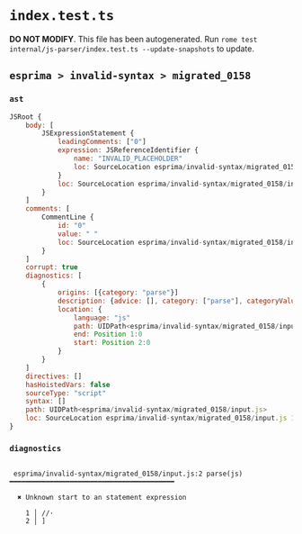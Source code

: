 # `index.test.ts`

**DO NOT MODIFY**. This file has been autogenerated. Run `rome test internal/js-parser/index.test.ts --update-snapshots` to update.

## `esprima > invalid-syntax > migrated_0158`

### `ast`

```javascript
JSRoot {
	body: [
		JSExpressionStatement {
			leadingComments: ["0"]
			expression: JSReferenceIdentifier {
				name: "INVALID_PLACEHOLDER"
				loc: SourceLocation esprima/invalid-syntax/migrated_0158/input.js 2:0-2:1
			}
			loc: SourceLocation esprima/invalid-syntax/migrated_0158/input.js 2:0-2:1
		}
	]
	comments: [
		CommentLine {
			id: "0"
			value: " "
			loc: SourceLocation esprima/invalid-syntax/migrated_0158/input.js 1:0-1:3
		}
	]
	corrupt: true
	diagnostics: [
		{
			origins: [{category: "parse"}]
			description: {advice: [], category: ["parse"], categoryValue: "js", message: [RAW_MARKUP {value: "Unknown start to an "}, "statement expression"]}
			location: {
				language: "js"
				path: UIDPath<esprima/invalid-syntax/migrated_0158/input.js>
				end: Position 1:0
				start: Position 2:0
			}
		}
	]
	directives: []
	hasHoistedVars: false
	sourceType: "script"
	syntax: []
	path: UIDPath<esprima/invalid-syntax/migrated_0158/input.js>
	loc: SourceLocation esprima/invalid-syntax/migrated_0158/input.js 1:0-3:0
}
```

### `diagnostics`

```

 esprima/invalid-syntax/migrated_0158/input.js:2 parse(js) ━━━━━━━━━━━━━━━━━━━━━━━━━━━━━━━━━━━━━━━━━

  ✖ Unknown start to an statement expression

    1 │ //·
    2 │ ]


```
